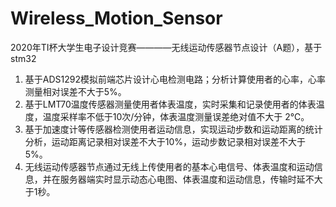# Wireless_Motion_Sensor
2020年TI杯大学生电子设计竞赛————无线运动传感器节点设计（A题），基于stm32
1. 基于ADS1292模拟前端芯片设计心电检测电路；分析计算使用者的心率，心率测量相对误差不大于5%。 
2. 基于LMT70温度传感器测量使用者体表温度，实时采集和记录使用者的体表温度，温度采样率不低于10次/分钟，体表温度测量误差绝对值不大于 2℃。 
3. 基于加速度计等传感器检测使用者运动信息，实现运动步数和运动距离的统计分析，运动距离记录相对误差不大于10%，运动步数记录相对误差不大于5%。 
4. 无线运动传感器节点通过无线上传使用者的基本心电信号、体表温度和运动信息，并在服务器端实时显示动态心电图、体表温度和运动信息，传输时延不大于1秒。
